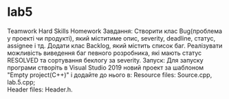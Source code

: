# lab5
Teamwork Hard Skills Homework
Завдання:
Створити клас Bug(проблема у проекті чи продукті), який міститиме опис, severity, deadline, статус, assignee і тд. Додати клас Backlog, який містить список баг. Реалізувати можливість виведення баг певного розробника, які мають статус RESOLVED та сортування беклогу за severity. 
Запуск:
Для запуску програми створіть в Visual Studio 2019 новий проект за шаблоном "Empty project(C++)" і додайте до нього в: 
Resource files: Source.cpp, lab.5.cpp;  
Header files: Header.h.